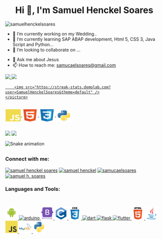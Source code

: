<!--
**SamuelHenckelSoares/samuelhenckelsoares** is a ✨ _special_ ✨ repository because its `README.md` (this file) appears on your GitHub profile.

Here are some ideas to get you started:
-->
<h1 align="center">Hi 👋, I'm Samuel Henckel Soares</h1>

<p align="left"> <img src="https://komarev.com/ghpvc/?username=samuelhenckelsoares&label=Profile%20views&color=0e75b6&style=flat" alt="samuelhenckelsoares" /> </p>

- 🔭 I’m currently working on my Wedding..
- 🌱 I’m currently learning SAP ABAP development, Html 5, CSS 3, Java Script and Python...
- 👯 I’m looking to collaborate on ...
<!-- - 🤔 I’m looking for help with ... -->
- 💬 Ask me about Jesus 
- 📫 How to reach me: samucaelsoares@gmail.com
<!-- - 😄 Pronouns: ...
- ⚡ Fun fact: ... -->

<div>
    <a href="https://github.com/samuelhenckelsoares">
    <img height="160em" src="https://github-readme-stats.vercel.app/api?username=samuelhenckelsoares&show_icons=true&theme=react&include_all_commits=true&count_private=true&border_radius=8&hide_border=true&bg_color=2D333B"/>
    <img height="160em" src="https://github-readme-stats.vercel.app/api/top-langs/?username=samuelhenckelsoares&layout=compact&langs_count=7&theme=react&border_radius=8&hide_border=true&bg_color=2D333B"/>
    <!-- <p><img align="center" src="https://github-readme-streak-stats.herokuapp.com/?user=samuelhenckelsoares&" alt="samuelhenckelsoares" holi-theme /></p> 
    [![GitHub Streak](https://streak-stats.demolab.com?user=SamuelHenckelSoares&theme=holi-theme&border_radius=20&fire=FF2D2D)](https://git.io/streak-stats)
    -->
    <picture>
        <!--<source media="(prefers-color-scheme: dark)" srcset="https://streak-stats.demolab.com?user=SamuelHenckelSoares&theme=dark" /> -->
        <source media="(prefers-color-scheme: dark)" srcset="https://streak-stats.demolab.com?user=SamuelHenckelSoares&show_icons=true&theme=react&include_all_commits=true&count_private=true&border_radius=8&hide_border=true&bg_color=2D333B"/>
        
        <img src="https://streak-stats.demolab.com?user=SamuelHenckelSoares&theme=default" />
    </picture>
</div>

<!-- Brands of languages: --> 
<div style="display: inline_block"><br>
 <!-- <img align="center" alt="React" height="40" width="50" src="https://raw.githubusercontent.com/devicons/devicon/master/icons/react/react-original.svg"> -->
 <img align="center" alt="JS" height="40" width="50" src="https://raw.githubusercontent.com/devicons/devicon/master/icons/javascript/javascript-plain.svg">
 <!-- <img align="center" alt="TS" height="40" width="50" src="https://cdn.jsdelivr.net/gh/devicons/devicon/icons/typescript/typescript-original.svg"> -->
 <img align="center" alt="HTML" height="40" width="50" src="https://raw.githubusercontent.com/devicons/devicon/master/icons/html5/html5-original.svg">
 <img align="center" alt="CSS" height="40" width="50" src="https://raw.githubusercontent.com/devicons/devicon/master/icons/css3/css3-original.svg">
 <img align="center" alt="Python" height="40" width="50" src="https://raw.githubusercontent.com/devicons/devicon/master/icons/python/python-original.svg">
</div>

##
    
<div>
 <a href="https://www.linkedin.com/in/samuelhenckelsoares/"><img src="https://img.shields.io/badge/LinkedIn-0077B5?style=for-the-badge&logo=linkedin&logoColor=white"></a>
 <a href = "mailto:samucaelsoares@gmail.com"><img src="https://img.shields.io/badge/Gmail-D14836?style=for-the-badge&logo=gmail&logoColor=white"></a> 
 
 ![Snake animation](https://github.com/SamuelHenckelSoares/samuelhenckelsoares/blob/output/github-contribution-grid-snake.svg) 
</div>

##

##


<h3 align="left">Connect with me:</h3>
<p align="left">

<a href="https://www.linkedin.com/in/samuel-henckel-soares-8133b1124" target="blank"><img align="center" src="https://raw.githubusercontent.com/rahuldkjain/github-profile-readme-generator/master/src/images/icons/Social/linked-in-alt.svg" alt="samuel henckel soares" height="30" width="40" /></a>
<a href="https://www.facebook.com/samuel.henckel" target="blank"><img align="center" src="https://raw.githubusercontent.com/rahuldkjain/github-profile-readme-generator/master/src/images/icons/Social/facebook.svg" alt="samuel henckel" height="30" width="40" /></a>
<a href="https://www.instagram.com/samucaelsoares" target="blank"><img align="center" src="https://raw.githubusercontent.com/rahuldkjain/github-profile-readme-generator/master/src/images/icons/Social/instagram.svg" alt="samucaelsoares" height="30" width="40" /></a>
<a href="https://www.youtube.com/channel/UC-Smhj-6oGhPt-GayUZ7Qlw" target="blank"><img align="center" src="https://raw.githubusercontent.com/rahuldkjain/github-profile-readme-generator/master/src/images/icons/Social/youtube.svg" alt="samuel h. soares" height="30" width="40" /></a>
</p>

<h3 align="left">Languages and Tools:</h3>
</br>
<p align="left"> <a href="https://developer.android.com" target="_blank" rel="noreferrer"> <img src="https://raw.githubusercontent.com/devicons/devicon/master/icons/android/android-original-wordmark.svg" alt="android" width="40" height="40"/> </a> <a href="https://www.arduino.cc/" target="_blank" rel="noreferrer"> <img src="https://cdn.worldvectorlogo.com/logos/arduino-1.svg" alt="arduino" width="40" height="40"/> </a> <a href="https://getbootstrap.com" target="_blank" rel="noreferrer"> <img src="https://raw.githubusercontent.com/devicons/devicon/master/icons/bootstrap/bootstrap-plain-wordmark.svg" alt="bootstrap" width="40" height="40"/> </a> <a href="https://www.cprogramming.com/" target="_blank" rel="noreferrer"> <img src="https://raw.githubusercontent.com/devicons/devicon/master/icons/c/c-original.svg" alt="c" width="40" height="40"/> </a> <a href="https://www.w3schools.com/css/" target="_blank" rel="noreferrer"> <img src="https://raw.githubusercontent.com/devicons/devicon/master/icons/css3/css3-original-wordmark.svg" alt="css3" width="40" height="40"/> </a> <a href="https://dart.dev" target="_blank" rel="noreferrer"> <img src="https://www.vectorlogo.zone/logos/dartlang/dartlang-icon.svg" alt="dart" width="40" height="40"/> </a> <a href="https://flask.palletsprojects.com/" target="_blank" rel="noreferrer"> <img src="https://www.vectorlogo.zone/logos/pocoo_flask/pocoo_flask-icon.svg" alt="flask" width="40" height="40"/> </a> <a href="https://flutter.dev" target="_blank" rel="noreferrer"> <img src="https://www.vectorlogo.zone/logos/flutterio/flutterio-icon.svg" alt="flutter" width="40" height="40"/> </a> <a href="https://www.w3.org/html/" target="_blank" rel="noreferrer"> <img src="https://raw.githubusercontent.com/devicons/devicon/master/icons/html5/html5-original-wordmark.svg" alt="html5" width="40" height="40"/> </a> <a href="https://www.java.com" target="_blank" rel="noreferrer"> <img src="https://raw.githubusercontent.com/devicons/devicon/master/icons/java/java-original.svg" alt="java" width="40" height="40"/> </a> <a href="https://developer.mozilla.org/en-US/docs/Web/JavaScript" target="_blank" rel="noreferrer"> <img src="https://raw.githubusercontent.com/devicons/devicon/master/icons/javascript/javascript-original.svg" alt="javascript" width="40" height="40"/> </a> <a href="https://www.mysql.com/" target="_blank" rel="noreferrer"> <img src="https://raw.githubusercontent.com/devicons/devicon/master/icons/mysql/mysql-original-wordmark.svg" alt="mysql" width="40" height="40"/> </a> <a href="https://www.python.org" target="_blank" rel="noreferrer"> <img src="https://raw.githubusercontent.com/devicons/devicon/master/icons/python/python-original.svg" alt="python" width="40" height="40"/> </a> </p>



